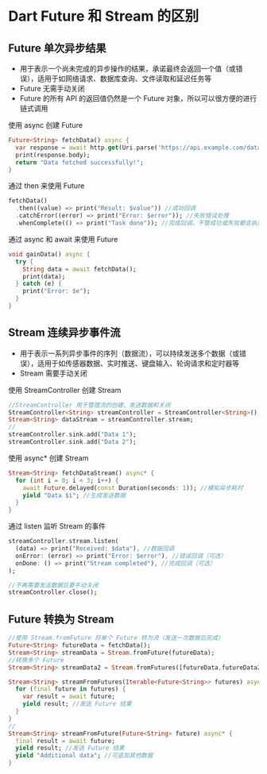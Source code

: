 # Dart Future 和 Stream 的区别

## Future 单次异步结果
- 用于表示一个尚未完成的异步操作的结果，承诺最终会返回一个值（或错误），适用于如网络请求、数据库查询、文件读取和延迟任务等
- Future 无需手动关闭
- Future 的所有 API 的返回值仍然是一个 Future 对象，所以可以很方便的进行链式调用

使用 async 创建 Future
```dart
Future<String> fetchData() async {
  var response = await http.get(Uri.parse('https://api.example.com/data'));
  print(response.body);
  return "Data fetched successfully!";
}
```

通过 then 来使用 Future
```dart
fetchData()
  .then((value) => print("Result: $value")) //成功回调
  .catchError((error) => print("Error: $error")); //失败错误处理
  .whenComplete(() => print("Task done")); //完成回调，不管成功或失败都会执行
```

通过 async 和 await 来使用 Future
```dart
void gainData() async {
  try {
    String data = await fetchData();
    print(data);
  } catch (e) {
    print("Error: $e");
  }
}
```

## Stream 连续异步事件流
- 用于表示一系列异步事件的序列（数据流），可以持续发送多个数据（或错误），适用于如传感器数据、实时推送、键盘输入、轮询请求和定时器等
- Stream 需要手动关闭

使用 StreamController 创建 Stream
```dart
//StreamController 用于管理流的创建、发送数据和关闭
StreamController<String> streamController = StreamController<String>();
Stream<String> dataStream = streamController.stream;
//
streamController.sink.add("Data 1");
streamController.sink.add("Data 2");
```

使用 async* 创建 Stream
```dart
Stream<String> fetchDataStream() async* {
  for (int i = 0; i < 3; i++) {
    await Future.delayed(const Duration(seconds: 1)); //模拟异步耗时
    yield "Data $i"; //生成发送数据
  }
}
```

通过 listen 监听 Stream 的事件
```dart
streamController.stream.listen(
  (data) => print("Received: $data"), //数据回调
  onError: (error) => print("Error: $error"), //错误回调（可选）
  onDone: () => print("Stream completed"), //完成回调（可选）
);
```

```dart
//不再需要发送数据后要手动关闭
streamController.close();
```

## Future 转换为 Stream
```dart
//使用 Stream.fromFuture 将单个 Future 转为流（发送一次数据后完成）
Future<String> futureData = fetchData();
Stream<String> streamData = Stream.fromFuture(futureData);
//转换多个 Future
Stream<String> streamData2 = Stream.fromFutures([futureData,futureData2]);
```

```dart
Stream<String> streamFromFutures(Iterable<Future<String>> futures) async* {
  for (final future in futures) {
    var result = await future;
    yield result; //发送 Future 结果
  }
}
//
Stream<String> streamFromFuture(Future<String> future) async* {
  final result = await future;
  yield result; //发送 Future 结果
  yield "Additional data"; //可追加其他数据
}
```
